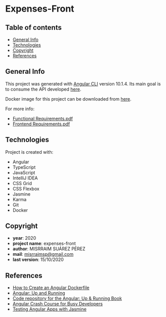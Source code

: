 # Expenses-Front

## Table of contents
* [General Info](#general-info)
* [Technologies](#technologies)
* [Copyright](#copyright)
* [References](#references)

## General Info
This project was generated with [Angular CLI](https://github.com/angular/angular-cli) version 10.1.4. Its main goal is to consume the API developed [here](https://github.com/misrraimsp/expenses-back).

Docker image for this project can be downloaded from [here](https://hub.docker.com/repository/docker/misrrasp/autenchallenge-front).

For more info:
- [Functional Requirements.pdf](https://github.com/misrraimsp/expenses-front/blob/master/Functional%20Requirements.pdf)
- [Frontend Requirements.pdf](https://github.com/misrraimsp/expenses-front/blob/master/Frontend%20Requirements.pdf)

## Technologies
Project is created with:
* Angular
* TypeScript
* JavaScript
* IntelliJ IDEA
* CSS Grid
* CSS Flexbox
* Jasmine
* Karma
* Git
* Docker

## Copyright

- **year**: 2020
- **project name**: expenses-front
- **author**: MISRRAIM SUÁREZ PÉREZ
- **mail**: misrraimsp@gmail.com
- **last version**: 15/10/2020

## References
- [How to Create an Angular Dockerfile](https://medium.com/better-programming/how-to-create-an-angular-dockerfile-75c059e7f8e8)
- [Angular: Up and Running](https://learning.oreilly.com/library/view/angular-up-and/9781491999820/)
- [Code repository for the Angular: Up & Running Book](https://github.com/shyamseshadri/angular-up-and-running)
- [Angular Crash Course for Busy Developers](https://www.udemy.com/certificate/UC-321a68ff-5aaa-418b-a4f1-0cac55ad9c98/)
- [Testing Angular Apps with Jasmine](https://www.udemy.com/certificate/UC-f857f964-f35b-48e7-b36f-26a9ff662a82/)

